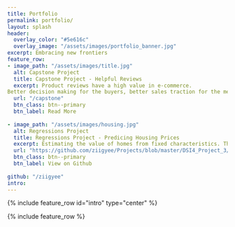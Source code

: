 ```yaml
---
title: Portfolio
permalink: portfolio/
layout: splash
header:
  overlay_color: "#5e616c"
  overlay_image: "/assets/images/portfolio_banner.jpg"
excerpt: Embracing new frontiers
feature_row:
- image_path: "/assets/images/title.jpg"
  alt: Capstone Project
  title: Capstone Project - Helpful Reviews
  excerpt: Product reviews have a high value in e-commerce. 
Better decision making for the buyers, better sales traction for the merchants, and ultimately, more business for the platform.
  url: "/capstone"
  btn_class: btn--primary
  btn_label: Read More
  
- image_path: "/assets/images/housing.jpg"
  alt: Regressions Project
  title: Regressions Project - Predicing Housing Prices
  excerpt: Estimating the value of homes from fixed characteristics. The main focus for me in this project was to use basic models that can be explained.
  url: "https://github.com/ziigyee/Projects/blob/master/DSI4_Project_3/project-03-ZIIG_Q3_Attemp3.ipynb"
  btn_class: btn--primary
  btn_label: View on Github
  
github: "/ziigyee"
intro: 
---
```


{% include feature_row id="intro" type="center" %}

{% include feature_row %}
